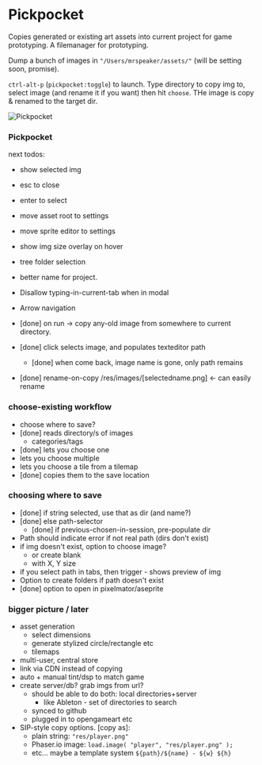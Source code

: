 # Pickpocket

Copies generated or existing art assets into current project for game prototyping. A filemanager for prototyping.

Dump a bunch of images in `"/Users/mrspeaker/assets/"` (will be setting soon, promise).

`ctrl-alt-p` (`pickpocket:toggle`) to launch. Type directory to copy img to, select image (and rename it if you want) then hit `choose`. THe image is copy & renamed to the target dir.

![Pickpocket](https://f.cloud.github.com/assets/69169/2290250/c35d867a-a017-11e3-86be-cd7c5bf3ff9b.gif)

### Pickpocket

next todos:
  * show selected img
  * esc to close
  * enter to select
  * move asset root to settings
  * move sprite editor to settings
  * show img size overlay on hover
  * tree folder selection
  * better name for project.
  * Disallow typing-in-current-tab when in modal
  * Arrow navigation

  * [done] on run -> copy any-old image from somewhere to current directory.
  * [done] click selects image, and populates texteditor path
    * [done] when come back, image name is gone, only path remains
  * [done] rename-on-copy    /res/images/[selectedname.png] <- can easily rename

### choose-existing workflow
  * choose where to save?
  * [done] reads directory/s of images
    * categories/tags
  * [done] lets you choose one
  * lets you choose multiple
  * lets you choose a tile from a tilemap
  * [done] copies them to the save location

### choosing where to save
  * [done] if string selected, use that as dir (and name?)
  * [done] else path-selector
    * [done] if previous-chosen-in-session, pre-populate dir
  * Path should indicate error if not real path (dirs don't exist)
  * if img doesn't exist, option to choose image?
    * or create blank
    * with X, Y size
  * if you select path in tabs, then trigger - shows preview of img
  * Option to create folders if path doesn't exist
  * [done] option to open in pixelmator/aseprite

### bigger picture / later
  * asset generation
    * select dimensions
    * generate stylized circle/rectangle etc
    * tilemaps
  * multi-user, central store
  * link via CDN instead of copying
  * auto + manual tint/dsp to match game
  * create server/db? grab imgs from url?
    * should be able to do both: local directories+server
      * like Ableton - set of directories to search
    * synced to github
    * plugged in to opengameart etc
  * SIP-style copy options. [copy as]:
    * plain string: `"res/player.png"`
    * Phaser.io image: `load.image( "player", "res/player.png" );`
    * etc... maybe a template system `${path}/${name} - ${w} ${h}`
